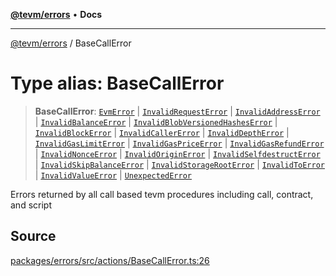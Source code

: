 [**@tevm/errors**](../README.md) • **Docs**

***

[@tevm/errors](../globals.md) / BaseCallError

# Type alias: BaseCallError

> **BaseCallError**: [`EvmError`](EvmError.md) \| [`InvalidRequestError`](InvalidRequestError.md) \| [`InvalidAddressError`](InvalidAddressError.md) \| [`InvalidBalanceError`](InvalidBalanceError.md) \| [`InvalidBlobVersionedHashesError`](InvalidBlobVersionedHashesError.md) \| [`InvalidBlockError`](InvalidBlockError.md) \| [`InvalidCallerError`](InvalidCallerError.md) \| [`InvalidDepthError`](InvalidDepthError.md) \| [`InvalidGasLimitError`](InvalidGasLimitError.md) \| [`InvalidGasPriceError`](InvalidGasPriceError.md) \| [`InvalidGasRefundError`](InvalidGasRefundError.md) \| [`InvalidNonceError`](InvalidNonceError.md) \| [`InvalidOriginError`](InvalidOriginError.md) \| [`InvalidSelfdestructError`](InvalidSelfdestructError.md) \| [`InvalidSkipBalanceError`](InvalidSkipBalanceError.md) \| [`InvalidStorageRootError`](InvalidStorageRootError.md) \| [`InvalidToError`](InvalidToError.md) \| [`InvalidValueError`](InvalidValueError.md) \| [`UnexpectedError`](UnexpectedError.md)

Errors returned by all call based tevm procedures including call, contract, and script

## Source

[packages/errors/src/actions/BaseCallError.ts:26](https://github.com/evmts/tevm-monorepo/blob/main/packages/errors/src/actions/BaseCallError.ts#L26)
